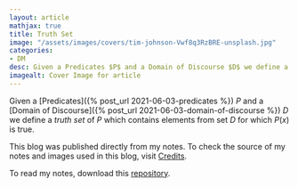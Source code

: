 ```yaml
---
layout: article
mathjax: true
title: Truth Set
image: "/assets/images/covers/tim-johnson-Vwf8q3RzBRE-unsplash.jpg"
categories:
- DM
desc: Given a Predicates $P$ and a Domain of Discourse $D$ we define a truth set of $P$ which contains elements from set $D$ for which $P(x)$ is true. 
imagealt: Cover Image for article
---
```


Given a [Predicates]({% post_url 2021-06-03-predicates %}) $P$ and a [Domain of Discourse]({% post_url 2021-06-03-domain-of-discourse %}) $D$ we define a *truth set* of $P$ which contains elements from set $D$ for which $P(x)$ is true.

























































































































































































































































































































































































































This blog was published directly from my notes.
To check the source of my notes and images used in this blog, visit <a href="/credits.html" target="_blank">Credits</a>.

To read my notes, download this <a href="https://github.com/bovem/CS" target="blank">repository</a>.